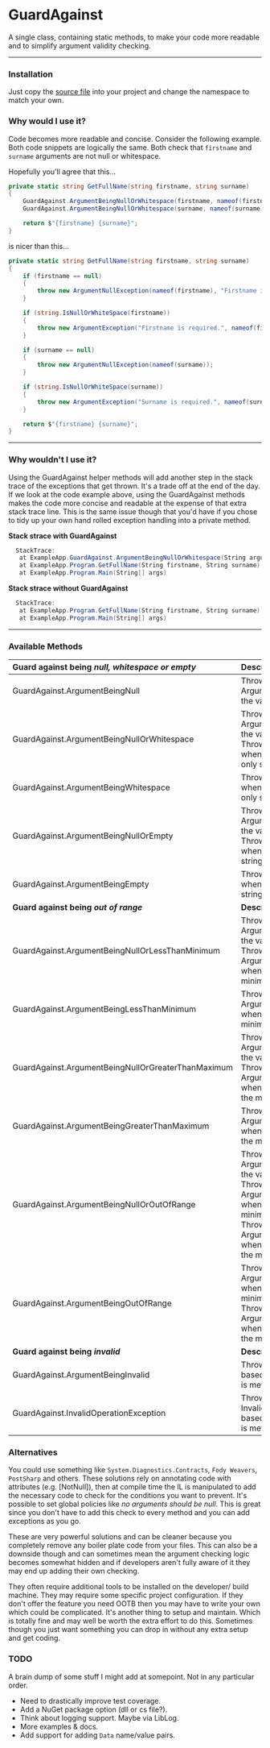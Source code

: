 # GuardAgainst
A single class, containing static methods, to make your code more readable and to simplify argument validity checking.

---

### Installation

Just copy the [source file](../GuardAgainst/master/GuardAgainstLib/GuardAgainst.cs) into your project and change the namespace to match your own.

### Why would I use it?

Code becomes more readable and concise. Consider the following example. 
Both code snippets are logically the same. Both check that `firstname` and `surname` arguments are not null or whitespace.

Hopefully you'll agree that this...

```csharp
private static string GetFullName(string firstname, string surname)
{
    GuardAgainst.ArgumentBeingNullOrWhitespace(firstname, nameof(firstname), "Firstname is required.");
    GuardAgainst.ArgumentBeingNullOrWhitespace(surname, nameof(surname), "Surname is required.");

    return $"{firstname} {surname}";
}
```

is nicer than this...

```csharp
private static string GetFullName(string firstname, string surname)
{
    if (firstname == null)
    {
        throw new ArgumentNullException(nameof(firstname), "Firstname is required.");
    }

    if (string.IsNullOrWhiteSpace(firstname))
    {
        throw new ArgumentException("Firstname is required.", nameof(firstname));
    }

    if (surname == null)
    {
        throw new ArgumentNullException(nameof(surname));
    }

    if (string.IsNullOrWhiteSpace(surname))
    {
        throw new ArgumentException("Surname is required.", nameof(surname));
    }

    return $"{firstname} {surname}";
}
```

---

### Why wouldn't I use it?

Using the GuardAgainst helper methods will add another step in the stack trace of the exceptions that get thrown.
It's a trade off at the end of the day. If we look at the code example above, using the GuardAgainst methods makes the code more concise and readable at the expense of that extra stack trace line.
This is the same issue though that you'd have if you chose to tidy up your own hand rolled exception handling into a private method.

**Stack strace with GuardAgainst**
```csharp
  StackTrace:
   at ExampleApp.GuardAgainst.ArgumentBeingNullOrWhitespace(String argumentValue, String argumentName, String exceptionMessage)
   at ExampleApp.Program.GetFullName(String firstname, String surname)
   at ExampleApp.Program.Main(String[] args)
```

**Stack strace without GuardAgainst**
```csharp
  StackTrace:
   at ExampleApp.Program.GetFullName(String firstname, String surname)
   at ExampleApp.Program.Main(String[] args)
```

---

### Available Methods

| Guard against being _null, whitespace or empty_                  | Description |
| :-                                         | :-            |
| GuardAgainst.ArgumentBeingNull             | Throws an ArgumentNullException when the value is null. |
| GuardAgainst.ArgumentBeingNullOrWhitespace | Throws an ArgumentNullException when the value is null. <br/>Throws an ArgumentException when the value is a whitespace only string. |
| GuardAgainst.ArgumentBeingWhitespace       | Throws an ArgumentException when the value is a whitespace only string. |
| GuardAgainst.ArgumentBeingNullOrEmpty      | Throws an ArgumentNullException when the value is null. <br/>Throws an ArgumentException when the value is an empty string. |
| GuardAgainst.ArgumentBeingEmpty            | Throws an ArgumentException when the value is an empty string. |
| **Guard against being _out of range_**                                    | **Description** |
| GuardAgainst.ArgumentBeingNullOrLessThanMinimum    | Throws an ArgumentNullException when the value is null. <br/>Throws an ArgumentOutOfRangeException when the value is less than the minimum allowed value. |
| GuardAgainst.ArgumentBeingLessThanMinimum          | Throws an ArgumentOutOfRangeException when the value is less than the minimum allowed value. |
| GuardAgainst.ArgumentBeingNullOrGreaterThanMaximum | Throws an ArgumentNullException when the value is null. <br/>Throws an ArgumentOutOfRangeException when the value is greater than the maximum allowed value. |
| GuardAgainst.ArgumentBeingGreaterThanMaximum       | Throws an ArgumentOutOfRangeException when the value is greater than the maximum allowed value. |
| GuardAgainst.ArgumentBeingNullOrOutOfRange         | Throws an ArgumentNullException when the value is null. <br/>Throws an ArgumentOutOfRangeException when the value is less than the minimum allowed value. <br/>Throws an ArgumentOutOfRangeException when the value is greater than the maximum allowed value. |
| GuardAgainst.ArgumentBeingOutOfRange               | Throws an ArgumentOutOfRangeException when the value is less than the minimum allowed value. <br/>Throws an ArgumentOutOfRangeException when the value is greater than the maximum allowed value. |
| **Guard against being _invalid_**                                          | **Description** |
| GuardAgainst.ArgumentBeingInvalid      | Throws an ArgumentException based on whether the condition is met. |
| GuardAgainst.InvalidOperationException | Throws an InvalidOperationException based on whether the condition is met. |

### Alternatives

You could use something like `System.Diagnostics.Contracts`, `Fody Weavers`, `PostSharp` and others. 
These solutions rely on annotating code with attributes (e.g. [NotNull]), then at compile time the IL is manipulated to add the necessary code to check for the conditions you want to prevent.
It's possible to set global policies like _no arguments should be null_. This is great since you don't have to add this check to every method and you can add exceptions as you go.

These are very powerful solutions and can be cleaner because you completely remove any boiler plate code from your files. 
This can also be a downside though and can sometimes mean the argument checking logic becomes somewhat hidden and if developers aren't fully aware of it they may end up adding their own checking.

They often require additional tools to be installed on the developer/ build machine. They may require some specific project configuration. If they don't offer the feature you need OOTB then you may have to write your own which could be complicated. It's another thing to setup and maintain. Which is totally fine and may well be worth the extra effort to do this. 
Sometimes though you just want something you can drop in without any extra setup and get coding.


### TODO

A brain dump of some stuff I might add at somepoint. Not in any particular order.

- Need to drastically improve test coverage.
- Add a NuGet package option (dll or cs file?).
- Think about logging support. Maybe via LibLog.
- More examples & docs.
- Add support for adding `Data` name/value pairs.
